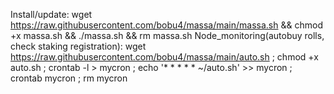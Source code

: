 Install/update: wget https://raw.githubusercontent.com/bobu4/massa/main/massa.sh && chmod +x massa.sh && ./massa.sh && rm massa.sh
Node_monitoring(autobuy rolls, check staking registration): wget https://raw.githubusercontent.com/bobu4/massa/main/auto.sh ; chmod +x auto.sh ; crontab -l > mycron ; echo '* * * * * ~/auto.sh' >> mycron ; crontab mycron ; rm mycron
